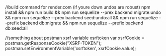 //build command for render.com (if youre down undos are robust)
npm install &&
npm run build &&
npm run sequelize --prex backend migrate:undo &&
npm run sequelize --prex backend seed:undo:all &&
npm run sequelize --prefix backend db:migrate &&
npm run sequelize --prefix backend db:seed:all

//something about postman xsrf variable
xsrftoken
var xsrfCookie = postman.getResponseCookie("XSRF-TOKEN");
postman.setEnvironmentVariable('xsrftoken', xsrfCookie.value);
